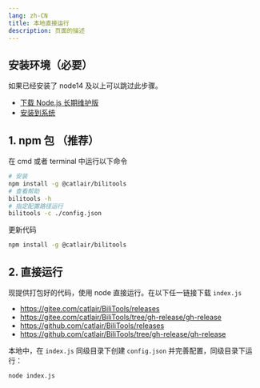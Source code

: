 ```yaml
---
lang: zh-CN
title: 本地直接运行
description: 页面的描述
---
```


## 安装环境（必要）

如果已经安装了 node14 及以上可以跳过此步骤。

- [下载 Node.js 长期维护版](https://nodejs.org/zh-cn/)
- [安装到系统](https://www.runoob.com/nodejs/nodejs-install-setup.html)

## 1. npm 包 （推荐）

在 cmd 或者 terminal 中运行以下命令

```bash
# 安装
npm install -g @catlair/bilitools
# 查看帮助
bilitools -h
# 指定配置路径运行
bilitools -c ./config.json
```

更新代码

```bash
npm install -g @catlair/bilitools
```

## 2. 直接运行

现提供打包好的代码，使用 node 直接运行。在以下任一链接下载 `index.js`

- <https://gitee.com/catlair/BiliTools/releases>
- <https://gitee.com/catlair/BiliTools/tree/gh-release/gh-release>
- <https://github.com/catlair/BiliTools/releases>
- <https://github.com/catlair/BiliTools/tree/gh-release/gh-release>

本地中，在 `index.js` 同级目录下创建 `config.json` 并完善配置，同级目录下运行：

```bash
node index.js
```
